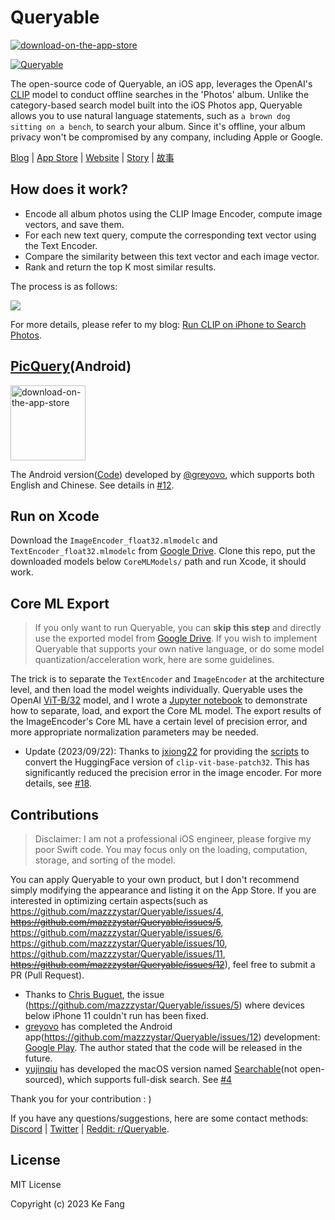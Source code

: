 # Queryable
<a href="https://apps.apple.com/us/app/queryable-find-photo-by-text/id1661598353?platform=iphone">
    <img src="https://github-production-user-asset-6210df.s3.amazonaws.com/6824141/252914927-51414112-236b-4f7a-a13b-5210f9203198.svg" alt="download-on-the-app-store">
</a>

[![Queryable](https://mazzzystar.github.io/images/2022-12-28/Queryable-search-result.jpg)](https://apps.apple.com/us/app/queryable-find-photo-by-text/id1661598353?platform=iphone)

The open-source code of Queryable, an iOS app, leverages the OpenAI's [CLIP](https://github.com/openai/CLIP) model to conduct offline searches in the 'Photos' album. Unlike the category-based search model built into the iOS Photos app, Queryable allows you to use natural language statements, such as `a brown dog sitting on a bench`, to search your album. Since it's offline, your album privacy won't be compromised by any company, including Apple or Google.

[Blog](https://mazzzystar.github.io/2022/12/29/Run-CLIP-on-iPhone-to-Search-Photos/) | [App Store](https://apps.apple.com/us/app/queryable-find-photo-by-text/id1661598353?platform=iphone) | [Website](https://queryable.app/) | [Story](https://mazzzystar.github.io/2024/07/21/Two-Years-of-an-AI-Photo-Album-Search-App/) | [故事](https://mazzzystar.github.io/2024/07/21/Two-Years-of-an-AI-Photo-Album-Search-App-zh/)

## How does it work?
* Encode all album photos using the CLIP Image Encoder, compute image vectors, and save them.
* For each new text query, compute the corresponding text vector using the Text Encoder.
* Compare the similarity between this text vector and each image vector.
* Rank and return the top K most similar results.

The process is as follows:

![](https://raw.githubusercontent.com/mazzzystar/Queryable/ce184131123650fb014eaa8514e37b1202625d14/Queryable/Queryable/Assets.xcassets/Queryable-flow-chart.jpeg)

For more details, please refer to my blog: [Run CLIP on iPhone to Search Photos](https://mazzzystar.github.io/2022/12/29/Run-CLIP-on-iPhone-to-Search-Photos/).

## [PicQuery](https://github.com/greyovo/PicQuery)(Android)
<a href="https://play.google.com/store/apps/details?id=me.grey.picquery">
    <img src="https://github-production-user-asset-6210df.s3.amazonaws.com/6824141/274861421-69a37ae7-55b3-46b2-ad24-5368eb2734f9.png" alt="download-on-the-app-store" width="120">
</a>

The Android version([Code](https://github.com/greyovo/PicQuery)) developed by [@greyovo](https://github.com/greyovo), which supports both English and Chinese. See details in [#12](https://github.com/mazzzystar/Queryable/issues/12).

## Run on Xcode
Download the `ImageEncoder_float32.mlmodelc` and `TextEncoder_float32.mlmodelc` from [Google Drive](https://drive.google.com/drive/folders/12ze3UcqrXt9qeySGh_j_zWE-PWRDTzJv?usp=drive_link).
Clone this repo, put the downloaded models below `CoreMLModels/` path and run Xcode, it should work.

## Core ML Export
> If you only want to run Queryable, you can **skip this step** and directly use the exported model from [Google Drive](https://drive.google.com/drive/folders/12ze3UcqrXt9qeySGh_j_zWE-PWRDTzJv?usp=drive_link). If you wish to implement Queryable that supports your own native language, or do some model quantization/acceleration work, here are some guidelines.

The trick is to separate the `TextEncoder` and `ImageEncoder` at the architecture level, and then load the model weights individually. Queryable uses the OpenAI [ViT-B/32](https://github.com/openai/CLIP) model, and I wrote a [Jupyter notebook](https://github.com/mazzzystar/Queryable/blob/main/PyTorch2CoreML.ipynb) to demonstrate how to separate, load, and export the Core ML model. The export results of the ImageEncoder's Core ML have a certain level of precision error, and more appropriate normalization parameters may be needed.

* Update (2023/09/22): Thanks to [jxiong22](https://github.com/jxiong22) for providing the [scripts](https://github.com/mazzzystar/Queryable/blob/main/PyTorch2CoreML-HuggingFace.ipynb) to convert the HuggingFace version of `clip-vit-base-patch32`. This has significantly reduced the precision error in the image encoder. For more details, see [#18](https://github.com/mazzzystar/Queryable/pull/18).

## Contributions
> Disclaimer: I am not a professional iOS engineer, please forgive my poor Swift code. You may focus only on the loading, computation, storage, and sorting of the model. 

You can apply Queryable to your own product, but I don't recommend simply modifying the appearance and listing it on the App Store. 
If you are interested in optimizing certain aspects(such as https://github.com/mazzzystar/Queryable/issues/4, ~~https://github.com/mazzzystar/Queryable/issues/5~~, https://github.com/mazzzystar/Queryable/issues/6, https://github.com/mazzzystar/Queryable/issues/10, https://github.com/mazzzystar/Queryable/issues/11, ~~https://github.com/mazzzystar/Queryable/issues/12~~), feel free to submit a PR (Pull Request).
* Thanks to [
Chris Buguet](https://github.com/codingstyle), the issue (https://github.com/mazzzystar/Queryable/issues/5) where devices below iPhone 11 couldn't run has been fixed.
* [greyovo](https://github.com/greyovo) has completed the Android app(https://github.com/mazzzystar/Queryable/issues/12) development: [Google Play](https://play.google.com/store/apps/details?id=me.grey.picquery). The author stated that the code will be released in the future.
* [yujinqiu](https://github.com/yujinqiu) has developed the macOS version named [Searchable](https://www.engineerdraft.com/en/searchable/)(not open-sourced), which supports full-disk search. See [#4](https://github.com/mazzzystar/Queryable/issues/4#issuecomment-1990979537)

Thank you for your contribution : )

If you have any questions/suggestions, here are some contact methods: [Discord](https://discord.com/invite/R3wNsqq3v5) | [Twitter](https://twitter.com/immazzystar) | [Reddit: r/Queryable](https://www.reddit.com/r/Queryable/).

## License
MIT License

Copyright (c) 2023 Ke Fang
